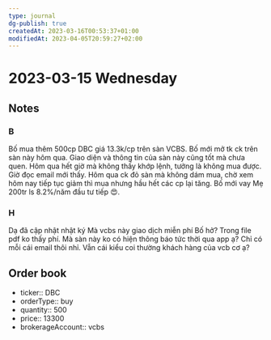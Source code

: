 ```yaml
---
type: journal
dg-publish: true
createdAt: 2023-03-16T00:53:37+01:00
modifiedAt: 2023-04-05T20:59:27+02:00
---
```

# 2023-03-15 Wednesday

## Notes

### B

Bố mua thêm 500cp DBC giá 13.3k/cp trên sàn VCBS. Bố mới mở tk ck trên sàn này hôm qua. Giao diện và thông tin của sàn này cũng tốt mà chưa quen.
Hôm qua hết giờ mà không thấy khớp lệnh, tưởng là không mua được. Giờ đọc email mới thấy.
Hôm qua ck đỏ sàn mà không dám mua, chờ xem hôm nay tiếp tục giảm thì mua nhưng hầu hết các cp lại tăng. Bố mới vay Mẹ 200tr ls 8.2%/năm đầu tư tiếp 😍.

### H

Dạ đã cập nhật nhật ký
Mà vcbs này giao dịch miễn phí Bố hở? Trong file pdf ko thấy phí. 
Mà sàn này ko có hiện thông báo tức thời qua app ạ? Chỉ có mỗi cái email thôi nhỉ. Vẫn cái kiểu coi thường khách hàng của vcb cơ ạ?

## Order book

- ticker:: DBC
- orderType:: buy
- quantity:: 500
- price:: 13300
- brokerageAccount:: vcbs
